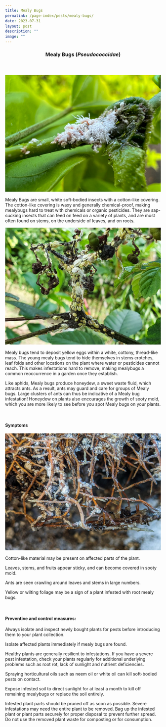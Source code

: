 ```yaml
---
title: Mealy Bugs
permalink: /page-index/pests/mealy-bugs/
date: 2023-07-31
layout: post
description: ""
image: ""
---
```

<header>
	<h3>Mealy Bugs (<em>Pseudococcidae</em>)</h3>
</header>

<section>
	<img title="Mealy Bugs clustering along a stem. Photo by Plant Science and Health, NParks." src="/images/Biodiversity/mealybug%20(3)_plantscienceandhealth_nparks.jpg">
	<p>Mealy Bugs are small, white soft-bodied insects with a cotton-like covering. The cotton-like covering is waxy and generally chemical-proof, making mealybugs hard to treat with chemicals or organic pesticides. They are sap-sucking insects that can feed on feed on a variety of plants, and are most often found on stems, on the underside of leaves, and on roots.</p> 
	<img title="Mealy bugs clustered on a severely affected stem. Photo by Jacqueline Chua." src="/images/Biodiversity/Mealybug_JacChua.jpg">
	<p>Mealy bugs tend to deposit yellow eggs within a white, cottony, thread-like mass. The young mealy bugs tend to hide themselves in stems crotches, leaf folds and other locations on the plant where water or pesticides cannot reach. This makes infestations hard to remove, making mealybugs a common reoccurrence in a garden once they establish.</p>
	<p>Like aphids, Mealy bugs produce honeydew, a sweet waste fluid, which attracts ants. As a result, ants may guard and care for groups of Mealy bugs. Large clusters of ants can thus be indicative of a  Mealy bug infestation! Honeydew on plants also encourages the growth of sooty mold, which you are more likely to see before you spot Mealy bugs on your plants.</p>
	<br>
</section>

<section>
	<h4>Symptoms</h4>
	<img title="Roots covered with cottony material from root mealy bugs. Photo by Jacqueline Chua." src="/images/Biodiversity/rootmealybugs%20(2)_jacquelinechua.jpg">
		<p>Cotton-like material may be present on affected parts of the plant.</p>
		<p>Leaves, stems, and fruits appear sticky, and can become covered in sooty mold.</p>
		<p>Ants are seen crawling around leaves and stems in large numbers.</p>
		<p>Yellow or wilting foliage may be a sign of a plant infested with root mealy bugs.</p>
	<br>
</section>

<section>
	<h4>Preventive and control measures:</h4>
		<p>Always isolate and inspect newly bought plants for pests before introducing them to your plant collection.</p>
		<p>Isolate affected plants immediately if mealy bugs are found.</p>
		<p>Healthy plants are generally resilient to infestations. If you have a severe pest infestation, check your plants regularly for additional underlying problems such as root rot, lack of sunlight and nutrient deficiencies.</p>
		<p>Spraying horticultural oils such as neem oil or white oil can kill soft-bodied pests on contact.</p>
		<p>Expose infested soil to direct sunlight for at least a month to kill off remaining mealybugs or replace the soil entirely.</p>
		<p>Infested plant parts should be pruned off as soon as possible. Severe infestations may need the entire plant to be removed. Bag up the infested plant or plant parts securely for proper disposal to prevent further spread. Do not use the removed plant waste for composting or for consumption.</p>
	<br>
</section>